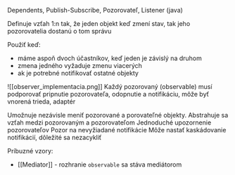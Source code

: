 Dependents, Publish-Subscribe, Pozorovateľ, Listener (java)

Definuje vzťah 1:n tak, že jeden objekt keď zmení stav, tak jeho pozorovatelia dostanú o tom správu

Použiť keď:
- máme aspoň dvoch účastníkov, keď jeden je závislý na druhom
- zmena jedného vyžaduje zmenu viacerých
- ak je potrebné notifikovať ostatné objekty

![[observer_implementacia.png]]
Každý pozorovaný (observable) musí podporovať pripnutie pozorovateľa, odopnutie a notifikáciu, môže byť vnorená trieda, adaptér

Umožnuje nezávisle meniť pozorované a porovateľné objekty.
Abstrahuje sa vzťah medzi pozorovaným a pozorovateľom
Jednoduché upozornenie pozorovateľov
Pozor na nevyžiadané notifikácie
Môže nastať kaskádovanie notifikácií, dôležité sa nezacykliť

Príbuzné vzory:
- [[Mediator]] - rozhranie `observable` sa stáva mediátorom